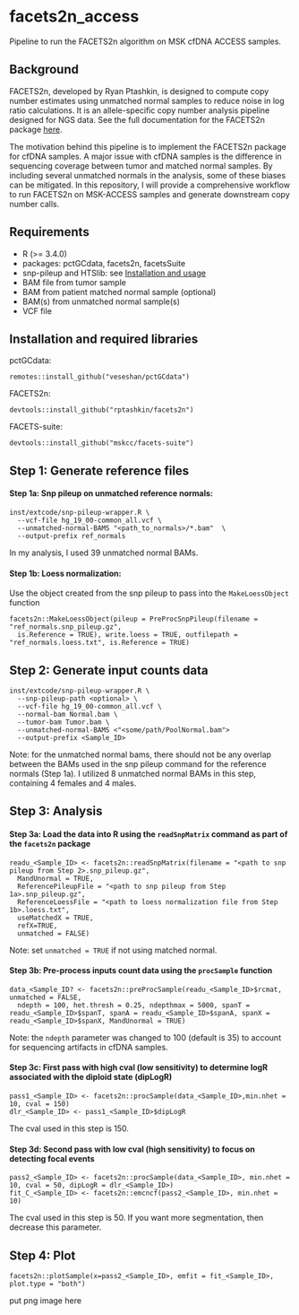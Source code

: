 # facets2n_access
Pipeline to run the FACETS2n algorithm on MSK cfDNA ACCESS samples. 

## Background
FACETS2n, developed by Ryan Ptashkin, is designed to compute copy number estimates using unmatched normal samples to reduce noise in log ratio calculations. It is an allele-specific copy number analysis pipeline designed for NGS data. See the full documentation for the FACETS2n package [here](https://github.com/rptashkin/facets2n). 

The motivation behind this pipeline is to implement the FACETS2n package for cfDNA samples. A major issue with cfDNA samples is the difference in sequencing coverage between tumor and matched normal samples. By including several unmatched normals in the analysis, some of these biases can be mitigated. In this repository, I will provide a comprehensive workflow to run FACETS2n on MSK-ACCESS samples and generate downstream copy number calls.

## Requirements
- R (>= 3.4.0)
- packages: pctGCdata, facets2n, facetsSuite
- snp-pileup and HTSlib: see [Installation and usage](https://github.com/rptashkin/facets2n/blob/master/inst/extcode/README.txt)
- BAM file from tumor sample
- BAM from patient matched normal sample (optional)
- BAM(s) from unmatched normal sample(s)
- VCF file

## Installation and required libraries

pctGCdata:
```
remotes::install_github("veseshan/pctGCdata")
```

FACETS2n:
```
devtools::install_github("rptashkin/facets2n")
```

FACETS-suite:
```
devtools::install_github("mskcc/facets-suite")
```

## Step 1: Generate reference files

#### Step 1a: Snp pileup on unmatched reference normals:
```
inst/extcode/snp-pileup-wrapper.R \
  --vcf-file hg_19_00-common_all.vcf \
  --unmatched-normal-BAMS "<path_to_normals>/*.bam"  \
  --output-prefix ref_normals  
```
In my analysis, I used 39 unmatched normal BAMs.

#### Step 1b: Loess normalization: 

Use the object created from the snp pileup to pass into the `MakeLoessObject` function
```
facets2n::MakeLoessObject(pileup = PreProcSnpPileup(filename = "ref_normals.snp_pileup.gz", 
  is.Reference = TRUE), write.loess = TRUE, outfilepath = "ref_normals.loess.txt", is.Reference = TRUE)
```

## Step 2: Generate input counts data

```
inst/extcode/snp-pileup-wrapper.R \
  --snp-pileup-path <optional> \
  --vcf-file hg_19_00-common_all.vcf \
  --normal-bam Normal.bam \
  --tumor-bam Tumor.bam \
  --unmatched-normal-BAMS <"<some/path/PoolNormal.bam">
  --output-prefix <Sample_ID>
```
Note: for the unmatched normal bams, there should not be any overlap between the BAMs used in the snp pileup command for the reference normals (Step 1a). I utilized 8 unmatched normal BAMs in this step, containing 4 females and 4 males.

## Step 3: Analysis

#### Step 3a: Load the data into R using the `readSnpMatrix` command as part of the `facets2n` package
```
readu_<Sample_ID> <- facets2n::readSnpMatrix(filename = "<path to snp pileup from Step 2>.snp_pileup.gz",
  MandUnormal = TRUE,
  ReferencePileupFile = "<path to snp pileup from Step 1a>.snp_pileup.gz",
  ReferenceLoessFile = "<path to loess normalization file from Step 1b>.loess.txt",
  useMatchedX = TRUE,
  refX=TRUE, 
  unmatched = FALSE)
```
Note: set `unmatched = TRUE` if not using matched normal.

#### Step 3b:  Pre-process inputs count data using the `procSample` function
```
data_<Sample_ID? <- facets2n::preProcSample(readu_<Sample_ID>$rcmat, unmatched = FALSE,
  ndepth = 100, het.thresh = 0.25, ndepthmax = 5000, spanT = readu_<Sample_ID>$spanT, spanA = readu_<Sample_ID>$spanA, spanX = readu_<Sample_ID>$spanX, MandUnormal = TRUE)
```
Note: the `ndepth` parameter was changed to 100 (default is 35) to account for sequencing artifacts in cfDNA samples.

#### Step 3c: First pass with high cval (low sensitivity) to determine logR associated with the diploid state (dipLogR)
```
pass1_<Sample_ID> <- facets2n::procSample(data_<Sample_ID>,min.nhet = 10, cval = 150)
dlr_<Sample_ID> <- pass1_<Sample_ID>$dipLogR
```
The cval used in this step is 150.

#### Step 3d: Second pass with low cval (high sensitivity) to focus on detecting focal events
```
pass2_<Sample_ID> <- facets2n::procSample(data_<Sample_ID>, min.nhet = 10, cval = 50, dipLogR = dlr_<Sample_ID>)
fit_C_<Sample_ID> <- facets2n::emcncf(pass2_<Sample_ID>, min.nhet = 10)
```
The cval used in this step is 50. If you want more segmentation, then decrease this parameter.

## Step 4: Plot
```
facets2n::plotSample(x=pass2_<Sample_ID>, emfit = fit_<Sample_ID>, plot.type = "both")
```

put png image here






